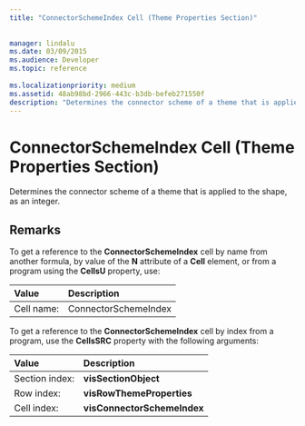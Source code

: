 ```yaml
---
title: "ConnectorSchemeIndex Cell (Theme Properties Section)"
 
 
manager: lindalu
ms.date: 03/09/2015
ms.audience: Developer
ms.topic: reference
 
ms.localizationpriority: medium
ms.assetid: 48ab98bd-2966-443c-b3db-befeb271550f
description: "Determines the connector scheme of a theme that is applied to the shape, as an integer."
---
```


# ConnectorSchemeIndex Cell (Theme Properties Section)

Determines the connector scheme of a theme that is applied to the shape, as an integer.
  
## Remarks

To get a reference to the **ConnectorSchemeIndex** cell by name from another formula, by value of the **N** attribute of a **Cell** element, or from a program using the **CellsU** property, use:
  
|**Value**|**Description**|
|:-----|:-----|
| Cell name:  <br/> | ConnectorSchemeIndex  <br/> |

To get a reference to the **ConnectorSchemeIndex** cell by index from a program, use the **CellsSRC** property with the following arguments:
  
|**Value**|**Description**|
|:-----|:-----|
| Section index:  <br/> |**visSectionObject** <br/> |
| Row index:  <br/> |**visRowThemeProperties** <br/> |
| Cell index:  <br/> |**visConnectorSchemeIndex** <br/> |
